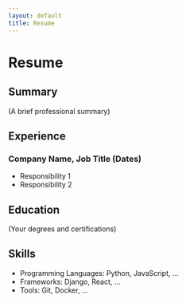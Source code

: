 ```yaml
---
layout: default
title: Resume
---
```


# Resume

## Summary

(A brief professional summary)

## Experience

### Company Name, Job Title (Dates)

*   Responsibility 1
*   Responsibility 2

## Education

(Your degrees and certifications)

## Skills

*   Programming Languages: Python, JavaScript, ...
*   Frameworks: Django, React, ...
*   Tools: Git, Docker, ...
